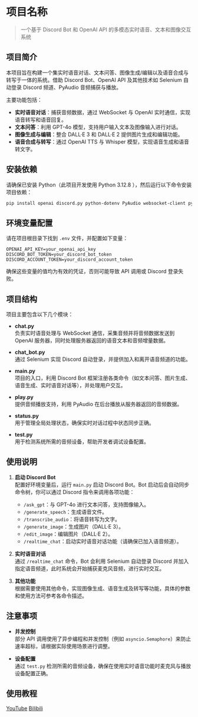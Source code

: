 # 项目名称

> 一个基于 Discord Bot 和 OpenAI API 的多模态实时语音、文本和图像交互系统

## 项目简介

本项目旨在构建一个集实时语音对话、文本问答、图像生成/编辑以及语音合成与转写于一体的系统。借助 Discord Bot、OpenAI API 及其他技术如 Selenium 自动登录 Discord 频道、PyAudio 音频捕获与播放。

主要功能包括：

- **实时语音对话**：捕获音频数据，通过 WebSocket 与 OpenAI 实时通信，实现语音转写和语音回复。
- **文本问答**：利用 GPT-4o 模型，支持用户输入文本及图像输入进行对话。
- **图像生成与编辑**：整合 DALL·E 3 和 DALL·E 2 提供图片生成和编辑功能。
- **语音合成与转写**：通过 OpenAI TTS 与 Whisper 模型，实现语音生成和语音转文字。

## 安装依赖

请确保已安装 Python（此项目开发使用 Python 3.12.8 ），然后运行以下命令安装项目依赖：

```bash
pip install openai discord.py python-dotenv PyAudio websocket-client pydub selenium-wire blinker==1.4 webdriver-manager
```

## 环境变量配置

请在项目根目录下找到 `.env` 文件，并配置如下变量：

```dotenv
OPENAI_API_KEY=your_openai_api_key
DISCORD_BOT_TOKEN=your_discord_bot_token
DISCORD_ACCOUNT_TOKEN=your_discord_account_token
```

确保这些变量的值均为有效的凭证，否则可能导致 API 调用或 Discord 登录失败。

## 项目结构

项目主要包含以下几个模块：

- **chat.py**  
  负责实时语音处理与 WebSocket 通信，采集音频并将音频数据发送到 OpenAI 服务器，同时处理服务器返回的语音文本和音频增量数据。

- **chat_bot.py**  
  通过 Selenium 实现 Discord 自动登录，并提供加入和离开语音频道的功能。

- **main.py**  
  项目的入口，利用 Discord Bot 框架注册各类命令（如文本问答、图片生成、语音生成、实时语音对话等），并处理用户交互。

- **play.py**  
  提供音频播放支持，利用 PyAudio 在后台播放从服务器返回的音频数据。

- **status.py**  
  用于管理全局处理状态，确保实时对话过程中状态同步正确。

- **test.py**  
  用于检测系统所需的音频设备，帮助开发者调试设备配置。

## 使用说明

1. **启动 Discord Bot**  
   配置好环境变量后，运行 `main.py` 启动 Discord Bot。Bot 启动后会自动同步命令树，你可以通过 Discord 指令来调用各项功能：

   - `/ask_gpt`：与 GPT-4o 进行文本问答，支持图像输入。
   - `/generate_speech`：生成语音文件。
   - `/transcribe_audio`：将语音转写为文字。
   - `/generate_image`：生成图片（DALL·E 3）。
   - `/edit_image`：编辑图片（DALL·E 2）。
   - `/realtime_chat`：启动实时语音对话功能（请确保已加入语音频道）。

2. **实时语音对话**  
   通过 `/realtime_chat` 命令，Bot 会利用 Selenium 自动登录 Discord 并加入指定语音频道，此时系统会开始捕获麦克风音频，进行实时交互。

3. **其他功能**  
   根据需要使用其他命令，实现图像生成、语音生成及转写等功能，具体的参数和使用方法可参考各命令描述。

## 注意事项

- **并发控制**  
  部分 API 调用使用了异步编程和并发控制（例如 `asyncio.Semaphore`）来防止速率超标，请根据实际使用场景进行调整。

- **设备配置**  
  通过 `test.py` 检测所需的音频设备，确保在使用实时语音功能时麦克风与播放设备配置正确。

## 使用教程

[YouTube](https://youtu.be/JiZUEQmwS1E) [Bilibili](https://www.bilibili.com/video/BV1R3odYwEEr)